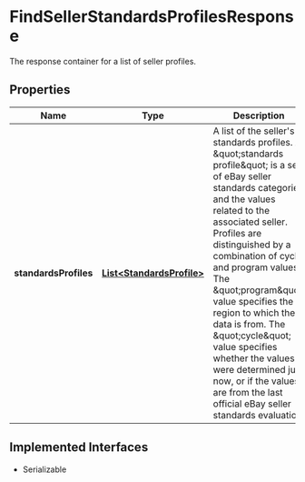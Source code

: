 

# FindSellerStandardsProfilesResponse

The response container for a list of seller profiles.
## Properties

Name | Type | Description | Notes
------------ | ------------- | ------------- | -------------
**standardsProfiles** | [**List&lt;StandardsProfile&gt;**](StandardsProfile.md) | A list of the seller&#39;s standards profiles. A &amp;quot;standards profile&amp;quot; is a set of eBay seller standards categories and the values related to the associated seller. Profiles are distinguished by a combination of cycle and program values. The &amp;quot;program&amp;quot; value specifies the region to which the data is from. The &amp;quot;cycle&amp;quot; value specifies whether the values were determined just now, or if the values are from the last official eBay seller standards evaluation. |  [optional]


## Implemented Interfaces

* Serializable


